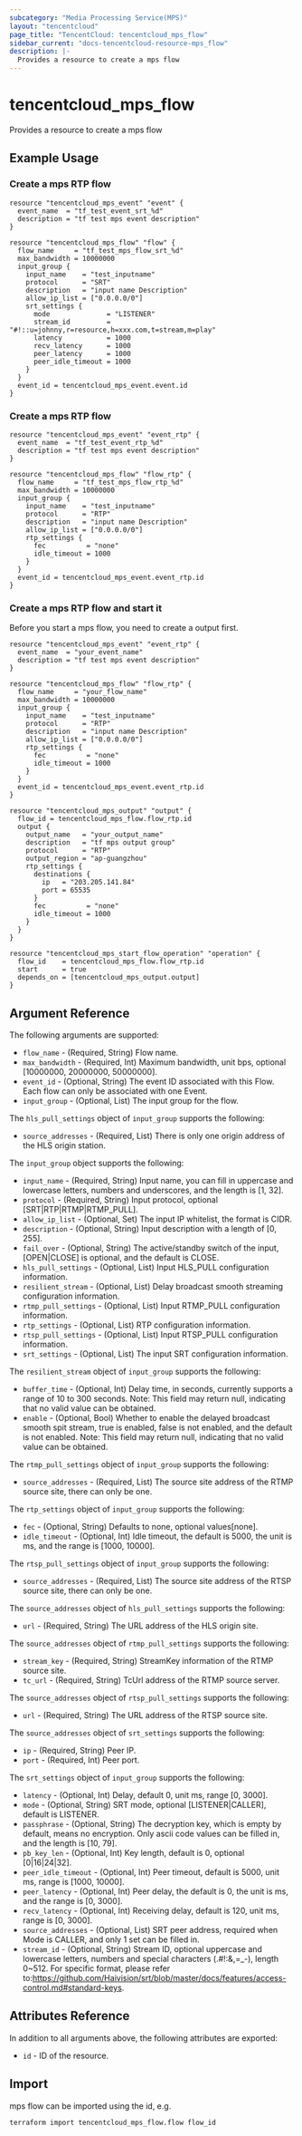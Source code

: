 ```yaml
---
subcategory: "Media Processing Service(MPS)"
layout: "tencentcloud"
page_title: "TencentCloud: tencentcloud_mps_flow"
sidebar_current: "docs-tencentcloud-resource-mps_flow"
description: |-
  Provides a resource to create a mps flow
---
```


# tencentcloud_mps_flow

Provides a resource to create a mps flow

## Example Usage

### Create a mps RTP flow

```hcl
resource "tencentcloud_mps_event" "event" {
  event_name  = "tf_test_event_srt_%d"
  description = "tf test mps event description"
}

resource "tencentcloud_mps_flow" "flow" {
  flow_name     = "tf_test_mps_flow_srt_%d"
  max_bandwidth = 10000000
  input_group {
    input_name    = "test_inputname"
    protocol      = "SRT"
    description   = "input name Description"
    allow_ip_list = ["0.0.0.0/0"]
    srt_settings {
      mode              = "LISTENER"
      stream_id         = "#!::u=johnny,r=resource,h=xxx.com,t=stream,m=play"
      latency           = 1000
      recv_latency      = 1000
      peer_latency      = 1000
      peer_idle_timeout = 1000
    }
  }
  event_id = tencentcloud_mps_event.event.id
}
```

### Create a mps RTP flow

```hcl
resource "tencentcloud_mps_event" "event_rtp" {
  event_name  = "tf_test_event_rtp_%d"
  description = "tf test mps event description"
}

resource "tencentcloud_mps_flow" "flow_rtp" {
  flow_name     = "tf_test_mps_flow_rtp_%d"
  max_bandwidth = 10000000
  input_group {
    input_name    = "test_inputname"
    protocol      = "RTP"
    description   = "input name Description"
    allow_ip_list = ["0.0.0.0/0"]
    rtp_settings {
      fec          = "none"
      idle_timeout = 1000
    }
  }
  event_id = tencentcloud_mps_event.event_rtp.id
}
```

### Create a mps RTP flow and start it

Before you start a mps flow, you need to create a output first.

```hcl
resource "tencentcloud_mps_event" "event_rtp" {
  event_name  = "your_event_name"
  description = "tf test mps event description"
}

resource "tencentcloud_mps_flow" "flow_rtp" {
  flow_name     = "your_flow_name"
  max_bandwidth = 10000000
  input_group {
    input_name    = "test_inputname"
    protocol      = "RTP"
    description   = "input name Description"
    allow_ip_list = ["0.0.0.0/0"]
    rtp_settings {
      fec          = "none"
      idle_timeout = 1000
    }
  }
  event_id = tencentcloud_mps_event.event_rtp.id
}

resource "tencentcloud_mps_output" "output" {
  flow_id = tencentcloud_mps_flow.flow_rtp.id
  output {
    output_name   = "your_output_name"
    description   = "tf mps output group"
    protocol      = "RTP"
    output_region = "ap-guangzhou"
    rtp_settings {
      destinations {
        ip   = "203.205.141.84"
        port = 65535
      }
      fec          = "none"
      idle_timeout = 1000
    }
  }
}

resource "tencentcloud_mps_start_flow_operation" "operation" {
  flow_id    = tencentcloud_mps_flow.flow_rtp.id
  start      = true
  depends_on = [tencentcloud_mps_output.output]
}
```

## Argument Reference

The following arguments are supported:

* `flow_name` - (Required, String) Flow name.
* `max_bandwidth` - (Required, Int) Maximum bandwidth, unit bps, optional [10000000, 20000000, 50000000].
* `event_id` - (Optional, String) The event ID associated with this Flow. Each flow can only be associated with one Event.
* `input_group` - (Optional, List) The input group for the flow.

The `hls_pull_settings` object of `input_group` supports the following:

* `source_addresses` - (Required, List) There is only one origin address of the HLS origin station.

The `input_group` object supports the following:

* `input_name` - (Required, String) Input name, you can fill in uppercase and lowercase letters, numbers and underscores, and the length is [1, 32].
* `protocol` - (Required, String) Input protocol, optional [SRT|RTP|RTMP|RTMP_PULL].
* `allow_ip_list` - (Optional, Set) The input IP whitelist, the format is CIDR.
* `description` - (Optional, String) Input description with a length of [0, 255].
* `fail_over` - (Optional, String) The active/standby switch of the input, [OPEN|CLOSE] is optional, and the default is CLOSE.
* `hls_pull_settings` - (Optional, List) Input HLS_PULL configuration information.
* `resilient_stream` - (Optional, List) Delay broadcast smooth streaming configuration information.
* `rtmp_pull_settings` - (Optional, List) Input RTMP_PULL configuration information.
* `rtp_settings` - (Optional, List) RTP configuration information.
* `rtsp_pull_settings` - (Optional, List) Input RTSP_PULL configuration information.
* `srt_settings` - (Optional, List) The input SRT configuration information.

The `resilient_stream` object of `input_group` supports the following:

* `buffer_time` - (Optional, Int) Delay time, in seconds, currently supports a range of 10 to 300 seconds. Note: This field may return null, indicating that no valid value can be obtained.
* `enable` - (Optional, Bool) Whether to enable the delayed broadcast smooth spit stream, true is enabled, false is not enabled, and the default is not enabled. Note: This field may return null, indicating that no valid value can be obtained.

The `rtmp_pull_settings` object of `input_group` supports the following:

* `source_addresses` - (Required, List) The source site address of the RTMP source site, there can only be one.

The `rtp_settings` object of `input_group` supports the following:

* `fec` - (Optional, String) Defaults to none, optional values[none].
* `idle_timeout` - (Optional, Int) Idle timeout, the default is 5000, the unit is ms, and the range is [1000, 10000].

The `rtsp_pull_settings` object of `input_group` supports the following:

* `source_addresses` - (Required, List) The source site address of the RTSP source site, there can only be one.

The `source_addresses` object of `hls_pull_settings` supports the following:

* `url` - (Required, String) The URL address of the HLS origin site.

The `source_addresses` object of `rtmp_pull_settings` supports the following:

* `stream_key` - (Required, String) StreamKey information of the RTMP source site.
* `tc_url` - (Required, String) TcUrl address of the RTMP source server.

The `source_addresses` object of `rtsp_pull_settings` supports the following:

* `url` - (Required, String) The URL address of the RTSP source site.

The `source_addresses` object of `srt_settings` supports the following:

* `ip` - (Required, String) Peer IP.
* `port` - (Required, Int) Peer port.

The `srt_settings` object of `input_group` supports the following:

* `latency` - (Optional, Int) Delay, default 0, unit ms, range [0, 3000].
* `mode` - (Optional, String) SRT mode, optional [LISTENER|CALLER], default is LISTENER.
* `passphrase` - (Optional, String) The decryption key, which is empty by default, means no encryption. Only ascii code values can be filled in, and the length is [10, 79].
* `pb_key_len` - (Optional, Int) Key length, default is 0, optional [0|16|24|32].
* `peer_idle_timeout` - (Optional, Int) Peer timeout, default is 5000, unit ms, range is [1000, 10000].
* `peer_latency` - (Optional, Int) Peer delay, the default is 0, the unit is ms, and the range is [0, 3000].
* `recv_latency` - (Optional, Int) Receiving delay, default is 120, unit ms, range is [0, 3000].
* `source_addresses` - (Optional, List) SRT peer address, required when Mode is CALLER, and only 1 set can be filled in.
* `stream_id` - (Optional, String) Stream ID, optional uppercase and lowercase letters, numbers and special characters (.#!:&amp;,=_-), length 0~512. For specific format, please refer to:https://github.com/Haivision/srt/blob/master/docs/features/access-control.md#standard-keys.

## Attributes Reference

In addition to all arguments above, the following attributes are exported:

* `id` - ID of the resource.




## Import

mps flow can be imported using the id, e.g.

```
terraform import tencentcloud_mps_flow.flow flow_id
```

